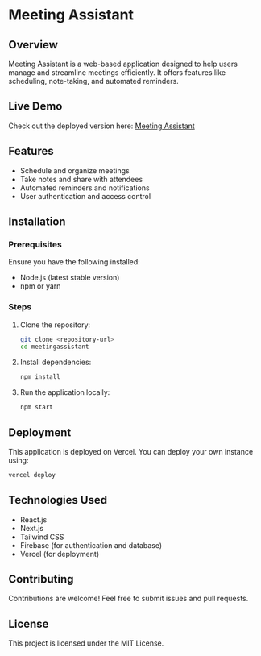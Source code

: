 # Meeting Assistant

## Overview
Meeting Assistant is a web-based application designed to help users manage and streamline meetings efficiently. It offers features like scheduling, note-taking, and automated reminders.

## Live Demo
Check out the deployed version here: [Meeting Assistant](https://v0-meetingassistant.vercel.app/)

## Features
- Schedule and organize meetings
- Take notes and share with attendees
- Automated reminders and notifications
- User authentication and access control

## Installation
### Prerequisites
Ensure you have the following installed:
- Node.js (latest stable version)
- npm or yarn

### Steps
1. Clone the repository:
   ```sh
   git clone <repository-url>
   cd meetingassistant
   ```
2. Install dependencies:
   ```sh
   npm install
   ```
3. Run the application locally:
   ```sh
   npm start
   ```

## Deployment
This application is deployed on Vercel. You can deploy your own instance using:
```sh
vercel deploy
```

## Technologies Used
- React.js
- Next.js
- Tailwind CSS
- Firebase (for authentication and database)
- Vercel (for deployment)

## Contributing
Contributions are welcome! Feel free to submit issues and pull requests.

## License
This project is licensed under the MIT License.

